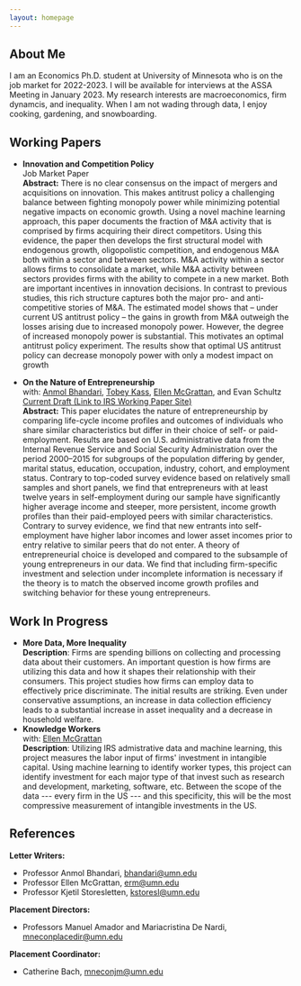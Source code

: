 ```yaml
---
layout: homepage
---
```


## About Me

I am an Economics Ph.D. student at University of Minnesota who is on the job market for 2022-2023. I will be available for interviews at the ASSA Meeting in January 2023. My research interests are macroeconomics, firm dynamcis, and inequality. When I am not wading through data, I enjoy cooking, gardening, and snowboarding.


## Working Papers

- **Innovation and Competition Policy**
  <br>
  Job Market Paper
  <br>
  **Abstract:** There is no clear consensus on the impact of mergers and acquisitions on innovation. This makes antitrust policy a challenging balance between fighting monopoly power while minimizing potential negative impacts on economic growth. Using a novel machine learning approach, this paper documents the fraction of M&A activity that is comprised by firms acquiring their direct competitors. Using this evidence, the paper then develops the first structural model with endogenous growth, oligopolistic competition, and endogenous M&A both within a sector and between sectors. M&A activity within a sector allows firms to consolidate a market, while M&A activity between sectors provides firms with the ability to compete in a new market. Both are important incentives in innovation decisions. In contrast to previous studies, this rich structure captures both the major pro- and anti-competitive stories of M&A. The estimated model shows that – under current US antitrust policy – the gains in growth from M&A outweigh the losses arising due to increased monopoly power. However, the degree of increased monopoly power is substantial. This motivates an optimal antitrust policy experiment. The results show that optimal US antitrust policy can decrease monopoly power with only a modest impact on growth

- **On the Nature of Entrepreneurship**
  <br>
  with: [Anmol Bhandari](http://www.bhandarianmol.com), [Tobey Kass](https://sites.google.com/umn.edu/tobeykass/), [Ellen McGrattan](http://users.econ.umn.edu/~erm/), and Evan Schultz
  <br>[Current Draft (Link to IRS Working Paper Site)](https://www.irs.gov/pub/irs-soi/22rpnatureofentrepreneurship.pdf)
  <br>
  **Abstract:** This paper elucidates the nature of entrepreneurship by comparing life-cycle income profiles and outcomes of individuals who share similar characteristics but differ in their choice of self- or paid-employment. Results are based on U.S. administrative data from the Internal Revenue Service and Social Security Administration over the period 2000–2015 for subgroups of the population differing by gender, marital status, education, occupation, industry, cohort, and employment status. Contrary to top-coded survey evidence based on relatively small samples and short panels, we find that entrepreneurs with at least twelve years in self-employment during our sample have significantly higher average income and steeper, more persistent, income growth profiles than their paid-employed peers with similar characteristics. Contrary to survey evidence, we find that new entrants into self-employment have higher labor incomes and lower asset incomes prior to entry relative to similar peers that do not enter. A theory of entrepreneurial choice is developed and compared to the subsample of young entrepreneurs in our data. We find that including firm-specific investment and selection under incomplete information is necessary if the theory is to match the observed income growth profiles and switching behavior for these young entrepreneurs.

## Work In Progress
- **More Data, More Inequality**
  <br>
  **Description**: Firms are spending billions on collecting and processing data about their customers. An important question is how firms are utilizing this data and how it shapes their relationship with their consumers. This project studies how firms can employ data to effectively price discriminate. The initial results are striking. Even under conservative assumptions, an increase in data collection efficiency leads to a substantial increase in asset inequality and a decrease in household welfare. 
  <br>
- **Knowledge Workers**
  <br>
  with: [Ellen McGrattan](http://users.econ.umn.edu/~erm/)
  <br>
  **Description**: Utilizing IRS admistrative data and machine learning, this project measures the labor input of firms' investment in intangible capital. Using machine learning to identify worker types, this project can identify investment for each major type of that invest such as research and development, marketing, software, etc. Between the scope of the data --- every firm in the US --- and this specificity, this will be the most compressive measurement of intangible investments in the US.  

## References
**Letter Writers:**
- Professor Anmol Bhandari, <a href="mailto:bhandari@umn.edu">bhandari@umn.edu</a>
- Professor Ellen McGrattan, <a href="mailto:erm@umn.edu">erm@umn.edu</a>
- Professor Kjetil Storesletten, <a href="mailto:kstoresl@umn.edu">kstoresl@umn.edu</a>

**Placement Directors:**
- Professors Manuel Amador and Mariacristina De Nardi, <a href="mailto:mneconplacedir@umn.edu">mneconplacedir@umn.edu</a>

**Placement Coordinator:**
- Catherine Bach, <a href="mailto:mneconjm@umn.edu">mneconjm@umn.edu</a>
